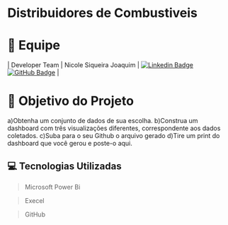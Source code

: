 # Distribuidores de Combustiveis
# 👥 Equipe
| Developer Team  | Nicole Siqueira Joaquim               |         [![Linkedin Badge](https://img.shields.io/badge/Linkedin-blue?style=flat-square&logo=Linkedin&logoColor=white)](https://www.linkedin.com/in/nicole-siqueira-2538b1252?trk=contact-info) [![GitHub Badge](https://img.shields.io/badge/GitHub-111217?style=flat-square&logo=github&logoColor=white)](https://github.com/NicoleJoaquim/)        |
# 🎯 Objetivo do Projeto
a)Obtenha um conjunto de dados de sua escolha. 
b)Construa um dashboard com três visualizações diferentes, correspondente aos dados coletados. 
c)Suba para o seu Github o arquivo gerado
d)Tire um print do dashboard  que você gerou  e poste-o aqui.
## 💻 Tecnologias Utilizadas
> Microsoft Power Bi

 > Execel

 > GitHub



